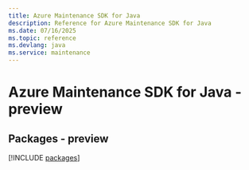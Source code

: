 ```yaml
---
title: Azure Maintenance SDK for Java
description: Reference for Azure Maintenance SDK for Java
ms.date: 07/16/2025
ms.topic: reference
ms.devlang: java
ms.service: maintenance
---
```

# Azure Maintenance SDK for Java - preview
## Packages - preview
[!INCLUDE [packages](maintenance-index.md)]